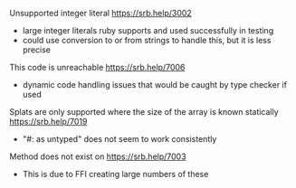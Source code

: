 Unsupported integer literal https://srb.help/3002
- large integer literals ruby supports and used successfully in testing
- could use conversion to or from strings to handle this, but it is less precise

This code is unreachable https://srb.help/7006
- dynamic code handling issues that would be caught by type checker if used

Splats are only supported where the size of the array is known statically https://srb.help/7019
- "#: as untyped" does not seem to work consistently

Method does not exist on https://srb.help/7003
- This is due to FFI creating large numbers of these
